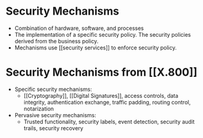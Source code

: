 # Security Mechanisms
- Combination of hardware, software, and processes
- The implementation of a specific security policy. The security policies derived from the business policy. 
- Mechanisms use [[security services]] to enforce security policy. 


# Security Mechanisms from [[X.800]]
- Specific security mechanisms:
	- [[Cryptography]], [[Digital Signatures]], access controls, data integrity, authentication exchange, traffic padding, routing control, notarization
- Pervasive security mechanisms:
	- Trusted functionality, security labels, event detection, security audit trails, security recovery